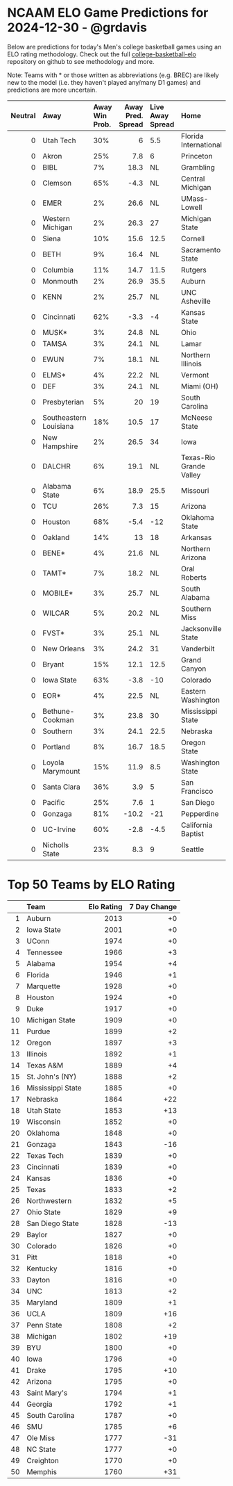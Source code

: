 # NCAAM ELO Game Predictions for 2024-12-30 - @grdavis
Below are predictions for today's Men's college basketball games using an ELO rating methodology. Check out the full [college-basketball-elo](https://github.com/grdavis/college-basketball-elo) repository on github to see methodology and more.

Note: Teams with * or those written as abbreviations (e.g. BREC) are likely new to the model (i.e. they haven't played any/many D1 games) and predictions are more uncertain.

|   Neutral | Away                   | Away Win Prob.   |   Away Pred. Spread | Live Away Spread   | Home                    | Home Win Prob.   |   Home Pred. Spread |
|----------:|:-----------------------|:-----------------|--------------------:|:-------------------|:------------------------|:-----------------|--------------------:|
|         0 | Utah Tech              | 30%              |                 6   | 5.5                | Florida International   | 70%              |                -6   |
|         0 | Akron                  | 25%              |                 7.8 | 6                  | Princeton               | 75%              |                -7.8 |
|         0 | BIBL                   | 7%               |                18.3 | NL                 | Grambling               | 93%              |               -18.3 |
|         0 | Clemson                | 65%              |                -4.3 | NL                 | Central Michigan        | 35%              |                 4.3 |
|         0 | EMER                   | 2%               |                26.6 | NL                 | UMass-Lowell            | 98%              |               -26.6 |
|         0 | Western Michigan       | 2%               |                26.3 | 27                 | Michigan State          | 98%              |               -26.3 |
|         0 | Siena                  | 10%              |                15.6 | 12.5               | Cornell                 | 90%              |               -15.6 |
|         0 | BETH                   | 9%               |                16.4 | NL                 | Sacramento State        | 91%              |               -16.4 |
|         0 | Columbia               | 11%              |                14.7 | 11.5               | Rutgers                 | 89%              |               -14.7 |
|         0 | Monmouth               | 2%               |                26.9 | 35.5               | Auburn                  | 98%              |               -26.9 |
|         0 | KENN                   | 2%               |                25.7 | NL                 | UNC Asheville           | 98%              |               -25.7 |
|         0 | Cincinnati             | 62%              |                -3.3 | -4                 | Kansas State            | 38%              |                 3.3 |
|         0 | MUSK*                  | 3%               |                24.8 | NL                 | Ohio                    | 97%              |               -24.8 |
|         0 | TAMSA                  | 3%               |                24.1 | NL                 | Lamar                   | 97%              |               -24.1 |
|         0 | EWUN                   | 7%               |                18.1 | NL                 | Northern Illinois       | 93%              |               -18.1 |
|         0 | ELMS*                  | 4%               |                22.2 | NL                 | Vermont                 | 96%              |               -22.2 |
|         0 | DEF                    | 3%               |                24.1 | NL                 | Miami (OH)              | 97%              |               -24.1 |
|         0 | Presbyterian           | 5%               |                20   | 19                 | South Carolina          | 95%              |               -20   |
|         0 | Southeastern Louisiana | 18%              |                10.5 | 17                 | McNeese State           | 82%              |               -10.5 |
|         0 | New Hampshire          | 2%               |                26.5 | 34                 | Iowa                    | 98%              |               -26.5 |
|         0 | DALCHR                 | 6%               |                19.1 | NL                 | Texas-Rio Grande Valley | 94%              |               -19.1 |
|         0 | Alabama State          | 6%               |                18.9 | 25.5               | Missouri                | 94%              |               -18.9 |
|         0 | TCU                    | 26%              |                 7.3 | 15                 | Arizona                 | 74%              |                -7.3 |
|         0 | Houston                | 68%              |                -5.4 | -12                | Oklahoma State          | 32%              |                 5.4 |
|         0 | Oakland                | 14%              |                13   | 18                 | Arkansas                | 86%              |               -13   |
|         0 | BENE*                  | 4%               |                21.6 | NL                 | Northern Arizona        | 96%              |               -21.6 |
|         0 | TAMT*                  | 7%               |                18.2 | NL                 | Oral Roberts            | 93%              |               -18.2 |
|         0 | MOBILE*                | 3%               |                25.7 | NL                 | South Alabama           | 97%              |               -25.7 |
|         0 | WILCAR                 | 5%               |                20.2 | NL                 | Southern Miss           | 95%              |               -20.2 |
|         0 | FVST*                  | 3%               |                25.1 | NL                 | Jacksonville State      | 97%              |               -25.1 |
|         0 | New Orleans            | 3%               |                24.2 | 31                 | Vanderbilt              | 97%              |               -24.2 |
|         0 | Bryant                 | 15%              |                12.1 | 12.5               | Grand Canyon            | 85%              |               -12.1 |
|         0 | Iowa State             | 63%              |                -3.8 | -10                | Colorado                | 37%              |                 3.8 |
|         0 | EOR*                   | 4%               |                22.5 | NL                 | Eastern Washington      | 96%              |               -22.5 |
|         0 | Bethune-Cookman        | 3%               |                23.8 | 30                 | Mississippi State       | 97%              |               -23.8 |
|         0 | Southern               | 3%               |                24.1 | 22.5               | Nebraska                | 97%              |               -24.1 |
|         0 | Portland               | 8%               |                16.7 | 18.5               | Oregon State            | 92%              |               -16.7 |
|         0 | Loyola Marymount       | 15%              |                11.9 | 8.5                | Washington State        | 85%              |               -11.9 |
|         0 | Santa Clara            | 36%              |                 3.9 | 5                  | San Francisco           | 64%              |                -3.9 |
|         0 | Pacific                | 25%              |                 7.6 | 1                  | San Diego               | 75%              |                -7.6 |
|         0 | Gonzaga                | 81%              |               -10.2 | -21                | Pepperdine              | 19%              |                10.2 |
|         0 | UC-Irvine              | 60%              |                -2.8 | -4.5               | California Baptist      | 40%              |                 2.8 |
|         0 | Nicholls State         | 23%              |                 8.3 | 9                  | Seattle                 | 77%              |                -8.3 |

# Top 50 Teams by ELO Rating
|    | Team              |   Elo Rating |   7 Day Change |
|---:|:------------------|-------------:|---------------:|
|  1 | Auburn            |         2013 |             +0 |
|  2 | Iowa State        |         2001 |             +0 |
|  3 | UConn             |         1974 |             +0 |
|  4 | Tennessee         |         1966 |             +3 |
|  5 | Alabama           |         1954 |             +4 |
|  6 | Florida           |         1946 |             +1 |
|  7 | Marquette         |         1928 |             +0 |
|  8 | Houston           |         1924 |             +0 |
|  9 | Duke              |         1917 |             +0 |
| 10 | Michigan State    |         1909 |             +0 |
| 11 | Purdue            |         1899 |             +2 |
| 12 | Oregon            |         1897 |             +3 |
| 13 | Illinois          |         1892 |             +1 |
| 14 | Texas A&M         |         1889 |             +4 |
| 15 | St. John's (NY)   |         1888 |             +2 |
| 16 | Mississippi State |         1885 |             +0 |
| 17 | Nebraska          |         1864 |            +22 |
| 18 | Utah State        |         1853 |            +13 |
| 19 | Wisconsin         |         1852 |             +0 |
| 20 | Oklahoma          |         1848 |             +0 |
| 21 | Gonzaga           |         1843 |            -16 |
| 22 | Texas Tech        |         1839 |             +0 |
| 23 | Cincinnati        |         1839 |             +0 |
| 24 | Kansas            |         1836 |             +0 |
| 25 | Texas             |         1833 |             +2 |
| 26 | Northwestern      |         1832 |             +5 |
| 27 | Ohio State        |         1829 |             +9 |
| 28 | San Diego State   |         1828 |            -13 |
| 29 | Baylor            |         1827 |             +0 |
| 30 | Colorado          |         1826 |             +0 |
| 31 | Pitt              |         1818 |             +0 |
| 32 | Kentucky          |         1816 |             +0 |
| 33 | Dayton            |         1816 |             +0 |
| 34 | UNC               |         1813 |             +2 |
| 35 | Maryland          |         1809 |             +1 |
| 36 | UCLA              |         1809 |            +16 |
| 37 | Penn State        |         1808 |             +2 |
| 38 | Michigan          |         1802 |            +19 |
| 39 | BYU               |         1800 |             +0 |
| 40 | Iowa              |         1796 |             +0 |
| 41 | Drake             |         1795 |            +10 |
| 42 | Arizona           |         1795 |             +0 |
| 43 | Saint Mary's      |         1794 |             +1 |
| 44 | Georgia           |         1792 |             +1 |
| 45 | South Carolina    |         1787 |             +0 |
| 46 | SMU               |         1785 |             +6 |
| 47 | Ole Miss          |         1777 |            -31 |
| 48 | NC State          |         1777 |             +0 |
| 49 | Creighton         |         1770 |             +0 |
| 50 | Memphis           |         1760 |            +31 |